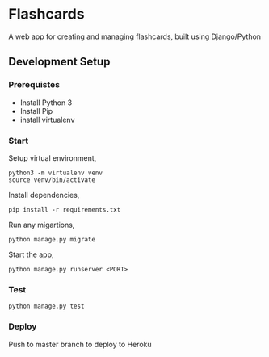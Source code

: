 # Flashcards
A web app for creating and managing flashcards, built using Django/Python

## Development Setup

### Prerequistes
- Install Python 3
- Install Pip
- install virtualenv

### Start
Setup virtual environment,
```
python3 -m virtualenv venv
source venv/bin/activate
```

Install dependencies,
```
pip install -r requirements.txt
```

Run any migartions,
```
python manage.py migrate
```

Start the app,
```
python manage.py runserver <PORT>
```

### Test
```
python manage.py test
```

### Deploy
Push to master branch to deploy to Heroku
